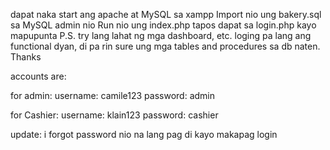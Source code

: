dapat naka start ang apache at MySQL sa xampp
Import nio ung bakery.sql sa MySQL admin nio
Run nio ung index.php tapos dapat sa login.php kayo mapupunta
P.S. try lang lahat ng mga dashboard, etc. loging pa lang ang functional dyan, di pa rin sure ung mga tables and procedures sa db naten. Thanks

accounts are:

for admin:
username: camile123
password: admin

for Cashier:
username: klain123
password: cashier

update: i forgot password nio na lang pag di kayo makapag login
